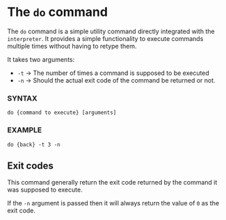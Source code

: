 # The `do` command

The `do` command is a simple utility command directly integrated with the `interpreter`. It provides a simple functionality to execute commands multiple times without having to retype them.

It takes two arguments:
- `-t` -> The number of times a command is supposed to be executed
- `-n` -> Should the actual exit code of the command be returned or not.

### SYNTAX
```
do {command to execute} [arguments]
```

### EXAMPLE
```
do {back} -t 3 -n
```

## Exit codes
This command generally return the exit code returned by the command it was supposed to execute.

If the `-n` argument is passed then it will always return the value of `0` as the exit code.